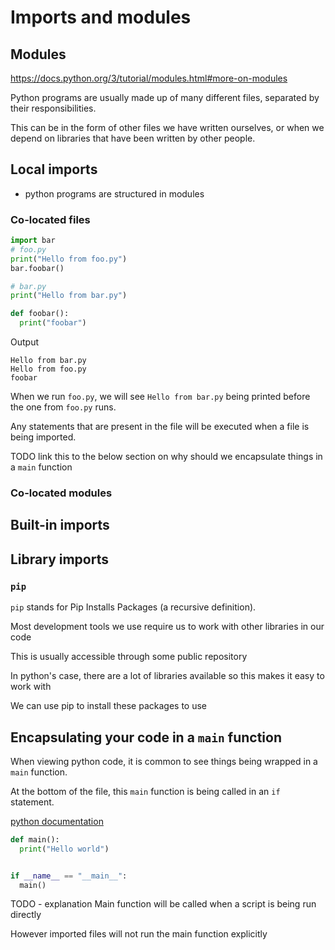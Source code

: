# Imports and modules

## Modules

https://docs.python.org/3/tutorial/modules.html#more-on-modules

Python programs are usually made up of many different files, separated by their responsibilities.

This can be in the form of other files we have written ourselves, or when we depend on libraries that have been written by other people.

## Local imports

- python programs are structured in modules

### Co-located files

```python
import bar
# foo.py
print("Hello from foo.py")
bar.foobar()
```

```python
# bar.py
print("Hello from bar.py")

def foobar():
  print("foobar")
```

Output

```
Hello from bar.py
Hello from foo.py
foobar
```

When we run `foo.py`, we will see `Hello from bar.py` being printed before the one from `foo.py` runs.

Any statements that are present in the file will be executed when a file is being imported.

TODO link this to the below section on why should we encapsulate things in a `main` function

### Co-located modules

## Built-in imports



## Library imports

### `pip`

`pip` stands for Pip Installs Packages (a recursive definition).

Most development tools we use require us to work with other libraries in our code

This is usually accessible through some public repository

In python's case, there are a lot of libraries available so this makes it easy to work with

We can use pip to install these packages to use

## Encapsulating your code in a `main` function

When viewing python code, it is common to see things being wrapped in a `main` function.

At the bottom of the file, this `main` function is being called in an `if` statement.

[python documentation](https://docs.python.org/3/library/__main__.html)

```python
def main():
  print("Hello world")


if __name__ == "__main__":
  main()
```

TODO - explanation
Main function will be called when a script is being run directly

However imported files will not run the main function explicitly
